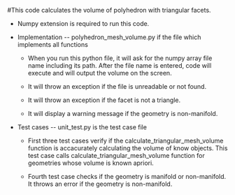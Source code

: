 #This code calculates the volume of polyhedron with triangular facets. 

* Numpy extension is required to run this code. 

* Implementation -- polyhedron_mesh_volume.py if the file which implements all functions 

    * When you run this python file, it will ask for the numpy array file name including its path. After the file name
      is entered, code will execute and will output the volume on the screen. 

    * It will throw an exception if the file is unreadable or not found. 

    * It will throw an exception if the facet is not a triangle. 

    * It will display a warning message if the geometry is non-manifold.


* Test cases -- unit_test.py is the test case file

  * First three test cases verify if the calculate_triangular_mesh_volume function is 
    accacurately calculating the volume of know objects. This test case calls
    calculate_triangular_mesh_volume function for geometries whose volume is known apriori.
         
  * Fourth test case checks if the geometry is manifold or non-manifold.
    It throws an error if the geometry is non-manifold.
